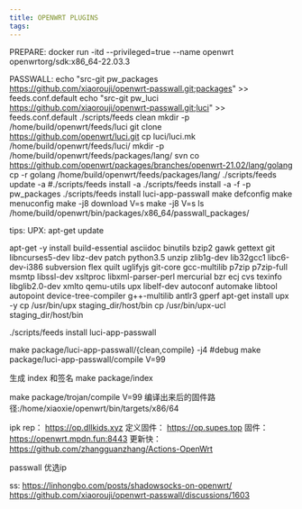 ```yaml
---
title: OPENWRT PLUGINS
tags:
---
```

PREPARE:
docker run -itd --privileged=true --name openwrt openwrtorg/sdk:x86_64-22.03.3 

PASSWALL:
echo "src-git pw_packages https://github.com/xiaorouji/openwrt-passwall.git;packages" >> feeds.conf.default
echo "src-git pw_luci https://github.com/xiaorouji/openwrt-passwall.git;luci" >> feeds.conf.default
./scripts/feeds clean
mkdir -p /home/build/openwrt/feeds/luci
git clone https://github.com/openwrt/luci.git
cp luci/luci.mk /home/build/openwrt/feeds/luci/
mkdir  -p /home/build/openwrt/feeds/packages/lang/
svn co https://github.com/openwrt/packages/branches/openwrt-21.02/lang/golang
cp -r golang /home/build/openwrt/feeds/packages/lang/ 
./scripts/feeds update -a
#./scripts/feeds install -a
./scripts/feeds install -a -f -p pw_packages
./scripts/feeds install luci-app-passwall
make defconfig
make menuconfig
make -j8 download V=s
make -j8 V=s
ls /home/build/openwrt/bin/packages/x86_64/passwall_packages/

tips:
UPX:
apt-get update

apt-get -y install build-essential asciidoc binutils bzip2 gawk gettext git libncurses5-dev libz-dev patch python3.5 unzip zlib1g-dev lib32gcc1 libc6-dev-i386 subversion flex quilt uglifyjs git-core gcc-multilib p7zip p7zip-full msmtp libssl-dev xsltproc libxml-parser-perl mercurial bzr ecj cvs texinfo libglib2.0-dev xmlto qemu-utils upx libelf-dev autoconf automake libtool autopoint device-tree-compiler g++-multilib antlr3 gperf
apt-get install upx -y
cp /usr/bin/upx staging_dir/host/bin
cp /usr/bin/upx-ucl staging_dir/host/bin

./scripts/feeds install luci-app-passwall

make package/luci-app-passwall/{clean,compile} -j4
#debug
make package/luci-app-passwall/compile V=99

生成 index 和签名
make package/index

make package/trojan/compile V=99
编译出来后的固件路径:/home/xiaoxie/openwrt/bin/targets/x86/64

ipk rep：
https://op.dllkids.xyz
定义固件：
https://op.supes.top
固件：
https://openwrt.mpdn.fun:8443
更新快：https://github.com/zhangguanzhang/Actions-OpenWrt

passwall  优选ip

ss:
https://linhongbo.com/posts/shadowsocks-on-openwrt/
https://github.com/xiaorouji/openwrt-passwall/discussions/1603 
